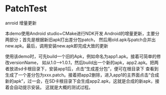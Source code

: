 # PatchTest
anroid 增量更新

本demo使用Android studio+CMake进行NDK开发
Android的增量更新，主要分两部分；首先是根据新旧apk打出差分包patch，
然后用old.apk与patch合并出new.apk。最后，调用安装new.apk即完成大致的更新

使用该demo时，可先build一个旧的Apk，例如命名为app1.apk。接着可简单的修改versionName，
如从1.0-->1.0.1，然后build出一个新的apk，app2.apk。把两者放进sd卡根目录下，安装app1后，点击“生成差分包”，便可在根目录下
查看到生成了一个差分包为xxx.patch。接着把app2删除，进入app1的主界面点击“合成新的apk”，过一会，在SD卡根目录下会生成app2.apk，这就是合成的新apk，接着会自动提示安装。
这就是大概的测试过程。
